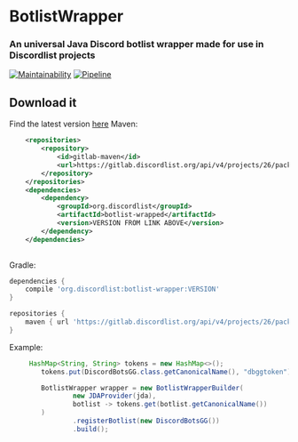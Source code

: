 # BotlistWrapper
### An universal Java Discord botlist wrapper made for use in Discordlist projects
[![Maintainability](https://api.codeclimate.com/v1/badges/cb613bca77e0705b0326/maintainability)](https://codeclimate.com/github/DiscordListORG/Botlist-wrapper/maintainability)
[![Pipeline](https://gitlab.discordlist.org/discordlist-org/botlist-wrapper/badges/master/pipeline.svg)](https://gitlab.discordlist.org/discordlist-org/botlist-wrapper/pipelines)

## Download it
Find the latest version [here](https://gitlab.discordlist.org/discordlist-org/botlist-wrapper/-/packages)
Maven: 
```XML
    <repositories>
        <repository>
            <id>gitlab-maven</id>
            <url>https://gitlab.discordlist.org/api/v4/projects/26/packages/maven</url>
        </repository>
    </repositories>
    <dependencies>
        <dependency>
            <groupId>org.discordlist</groupId>
            <artifactId>botlist-wrapped</artifactId>
            <version>VERSION FROM LINK ABOVE</version>
        </dependency>
    </dependencies>
            
```

Gradle:
```Groovy
dependencies {
    compile 'org.discordlist:botlist-wrapper:VERSION'
}

repositories {
    maven { url 'https://gitlab.discordlist.org/api/v4/projects/26/packages/maven' }
}
```

Example:
```Java
     HashMap<String, String> tokens = new HashMap<>();
        tokens.put(DiscordBotsGG.class.getCanonicalName(), "dbggtoken");

        BotlistWrapper wrapper = new BotlistWrapperBuilder(
                new JDAProvider(jda),
                botlist -> tokens.get(botlist.getCanonicalName())
        )
                .registerBotlist(new DiscordBotsGG())
                .build();
                
```                

